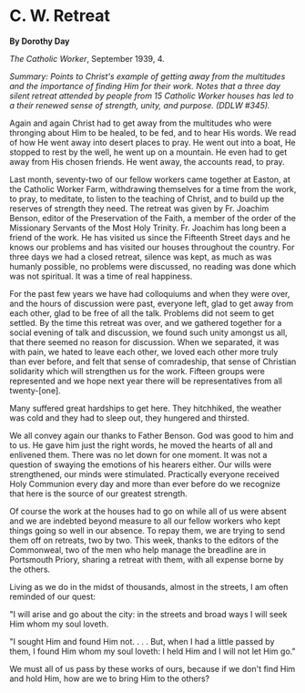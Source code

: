 C. W. Retreat
=============

**By Dorothy Day**

*The Catholic Worker*, September 1939, 4.

*Summary: Points to Christ's example of getting away from the multitudes
and the importance of finding Him for their work. Notes that a three day
silent retreat attended by people from 15 Catholic Worker houses has led
to a their renewed sense of strength, unity, and purpose. (DDLW \#345).*

Again and again Christ had to get away from the multitudes who were
thronging about Him to be healed, to be fed, and to hear His words. We
read of how He went away into desert places to pray. He went out into a
boat, He stopped to rest by the well, he went up on a mountain. He even
had to get away from His chosen friends. He went away, the accounts
read, to pray.

Last month, seventy-two of our fellow workers came together at Easton,
at the Catholic Worker Farm, withdrawing themselves for a time from the
work, to pray, to meditate, to listen to the teaching of Christ, and to
build up the reserves of strength they need. The retreat was given by
Fr. Joachim Benson, editor of the Preservation of the Faith, a member of
the order of the Missionary Servants of the Most Holy Trinity. Fr.
Joachim has long been a friend of the work. He has visited us since the
Fifteenth Street days and he knows our problems and has visited our
houses throughout the country. For three days we had a closed retreat,
silence was kept, as much as was humanly possible, no problems were
discussed, no reading was done which was not spiritual. It was a time of
real happiness.

For the past few years we have had colloquiums and when they were over,
and the hours of discussion were past, everyone left, glad to get away
from each other, glad to be free of all the talk. Problems did not seem
to get settled. By the time this retreat was over, and we gathered
together for a social evening of talk and discussion, we found such
unity amongst us all, that there seemed no reason for discussion. When
we separated, it was with pain, we hated to leave each other, we loved
each other more truly than ever before, and felt that sense of
comradeship, that sense of Christian solidarity which will strengthen us
for the work. Fifteen groups were represented and we hope next year
there will be representatives from all twenty-[one].

Many suffered great hardships to get here. They hitchhiked, the weather
was cold and they had to sleep out, they hungered and thirsted.

We all convey again our thanks to Father Benson. God was good to him and
to us. He gave him just the right words, he moved the hearts of all and
enlivened them. There was no let down for one moment. It was not a
question of swaying the emotions of his hearers either. Our wills were
strengthened, our minds were stimulated. Practically everyone received
Holy Communion every day and more than ever before do we recognize that
here is the source of our greatest strength.

Of course the work at the houses had to go on while all of us were
absent and we are indebted beyond measure to all our fellow workers who
kept things going so well in our absence. To repay them, we are trying
to send them off on retreats, two by two. This week, thanks to the
editors of the Commonweal, two of the men who help manage the breadline
are in Portsmouth Priory, sharing a retreat with them, with all expense
borne by the others.

Living as we do in the midst of thousands, almost in the streets, I am
often reminded of our quest:

"I will arise and go about the city: in the streets and broad ways I
will seek Him whom my soul loveth.

"I sought Him and found Him not. . . . But, when I had a little passed
by them, I found Him whom my soul loveth: I held Him and I will not let
Him go."

We must all of us pass by these works of ours, because if we don't find
Him and hold Him, how are we to bring Him to the others?

